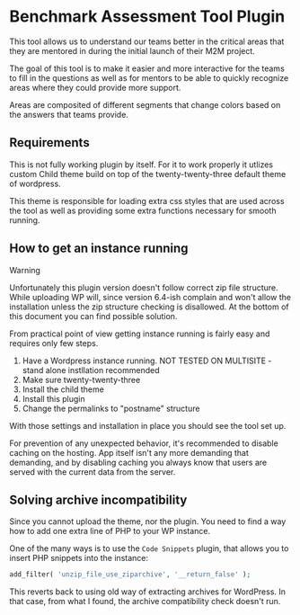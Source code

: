 # Benchmark Assessment Tool Plugin

This tool allows us to understand our teams better in the critical areas that they are mentored in during the initial launch of their M2M project.

The goal of this tool is to make it easier and more interactive for the teams to fill in the questions as well as for mentors to be able to quickly recognize areas where they could provide more support.

Areas are composited of different segments that change colors based on the answers that teams provide.

## Requirements

This is not fully working plugin by itself. For it to work properly it utlizes custom Child theme build on top of the twenty-twenty-three default theme of wordpress.

This theme is responsible for loading extra css styles that are used across the tool as well as providing some extra functions necessary for smooth running.

## How to get an instance running

> [!WARNING]
> Unfortunately this plugin version doesn't follow correct zip file structure. While uploading WP will, since version 6.4-ish complain and won't allow the installation unless the zip structure checking is disallowed. At the bottom of this document you can find possible solution.


From practical point of view getting instance running is fairly easy and requires only few steps.

1) Have a Wordpress instance running. NOT TESTED ON MULTISITE - stand alone instllation recommended
2) Make sure twenty-twenty-three
3) Install the child theme
4) Install this plugin
5) Change the permalinks to "postname" structure

With those settings and installation in place you should see the tool set up.

For prevention of any unexpected behavior, it's recommended to disable caching on the hosting. App itself isn't any more demanding that demanding, and by disabling caching you always know that users are served with the current data from the server.

## Solving archive incompatibility

Since you cannot upload the theme, nor the plugin. You need to find a way how to add one extra line of PHP to your WP instance.

One of the many ways is to use the `Code Snippets` plugin, that allows you to insert PHP snippets into the instance:

```php
add_filter( 'unzip_file_use_ziparchive', '__return_false' );
```

This reverts back to using old way of extracting archives for WordPress. In that case, from what I found, the archive compatibility check doesn't run.


